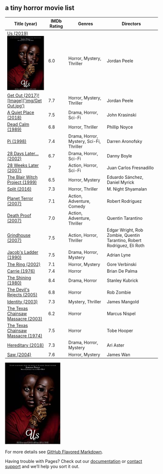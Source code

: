 ## a tiny horror movie list 



Title (year) | IMDb Rating | Genres | Directors
------------ | ----------- | ------ | ----------
[Us (2019)![Image](img/Us.jpg)](https://www.imdb.com/title/tt6857112) | 6.0 | Horror, Mystery, Thriller | Jordan Peele
[Get Out (2017)![Image]('img/Get Out.jpg')](https://www.imdb.com/title/tt5052448/) | 7.7 | Horror, Mystery, Thriller | Jordan Peele
[A Quiet Place (2018)](https://www.imdb.com/title/tt6644200/) | 7.5 | Drama, Horror, Sci-Fi | John Krasinski
[Dead Calm (1989)](https://www.imdb.com/title/tt0097162/) | 6.8 | Horror, Thriller | Phillip Noyce
[Pi (1998)](https://www.imdb.com/title/tt0138704/) | 7.4 | Drama, Horror, Mystery, Sci-Fi, Thriller | Darren Aronofsky
[28 Days Later... (2002)](https://www.imdb.com/title/tt0289043/) | 6.7 | Drama, Horror, Sci-Fi | Danny Boyle
[28 Weeks Later (2007)](https://www.imdb.com/title/tt0463854/) | 7 | Action, Horror, Sci-Fi | Juan Carlos Fresnadillo
[The Blair Witch Project (1999)](https://www.imdb.com/title/tt0185937/) | 6.5 | Horror, Mystery | Eduardo Sánchez, Daniel Myrick
[Split (2016)](https://www.imdb.com/title/tt4972582/) | 7.3 | Horror, Thriller | M. Night Shyamalan
[Planet Terror (2007)](https://www.imdb.com/title/tt1077258/) | 7.1 | Action, Adventure, Comedy | Robert Rodriguez
[Death Proof (2007)](https://www.imdb.com/title/tt1028528/) | 7.0 | Action, Adventure, Thriller | Quentin Tarantino
[Grindhouse (2007)](https://www.imdb.com/title/tt0462322/) | 7.5 | Action, Horror, Thriller | Edgar Wright, Rob Zombie, Quentin Tarantino, Robert Rodriguez, Eli Roth
[Jacob's Ladder (1990)](https://www.imdb.com/title/tt0099871/) | 7.5 | Drama, Horror, Mystery | Adrian Lyne
[The Ring (2002)](https://www.imdb.com/title/tt0298130/) | 7.1 | Horror, Mystery | Gore Verbinski
[Carrie (1976)](https://www.imdb.com/title/tt0074285/) | 7.4 | Horror | Brian De Palma
[The Shining (1980)](https://www.imdb.com/title/tt0081505/) | 8.4 | Drama, Horror | Stanley Kubrick
[The Devil's Rejects (2005)](https://www.imdb.com/title/tt0395584/) | 6.8 | Horror | Rob Zombie
[Identity (2003)](https://www.imdb.com/title/tt0309698/) | 7.3 | Mystery, Thriller | James Mangold
[The Texas Chainsaw Massacre (2003)](https://www.imdb.com/title/tt0324216/) | 6.2 | Horror | Marcus Nispel
[The Texas Chainsaw Massacre (1974)](https://www.imdb.com/title/tt0072271/) | 7.5 | Horror | Tobe Hooper
[Hereditary (2018)](https://www.imdb.com/title/tt7784604/) | 7.3 | Drama, Horror, Mystery | Ari Aster
[Saw (2004)](https://www.imdb.com/title/tt0387564/) | 7.6 | Horror, Mystery | James Wan



![Image](img/Us.jpg)

For more details see [GitHub Flavored Markdown](https://guides.github.com/features/mastering-markdown/).

Having trouble with Pages? Check out our [documentation](https://docs.github.com/categories/github-pages-basics/) or [contact support](https://github.com/contact) and we’ll help you sort it out.

